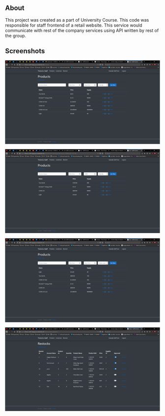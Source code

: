 ## About

This project was created as a part of University Course. This code was responsible for staff frontend of a retail website. This service would communicate with rest of the company services using API written by rest of the group.

## Screenshots

![Product Listing](/assets/product-list.png?raw=true "Product Listing")

![Product Listing With Max Price](/assets/product-list-filter-max-price.png?raw=true "Product Listing With Max Price")

![Product Listing sorted by stock level](/assets/product-list-filter-sort.png?raw=true "Product Listing sorted by stock level")


![Restock Listing](/assets/restock-order-list.png?raw=true "Restock Listing")
